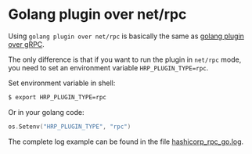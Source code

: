 # Golang plugin over net/rpc

Using `golang plugin over net/rpc` is basically the same as [golang plugin over gRPC].

The only difference is that if you want to run the plugin in `net/rpc` mode, you need to set an environment variable `HRP_PLUGIN_TYPE=rpc`.

Set environment variable in shell:

```bash
$ export HRP_PLUGIN_TYPE=rpc
```

Or in your golang code:

```go
os.Setenv("HRP_PLUGIN_TYPE", "rpc")
```

The complete log example can be found in the file [hashicorp_rpc_go.log].

[golang plugin over gRPC]: go-grpc-plugin.md
[examples/plugin/]: ../examples/plugin/
[examples/plugin/debugtalk.go]: ../examples/plugin/debugtalk.go
[hashicorp_rpc_go.log]: logs/hashicorp_rpc_go.log
